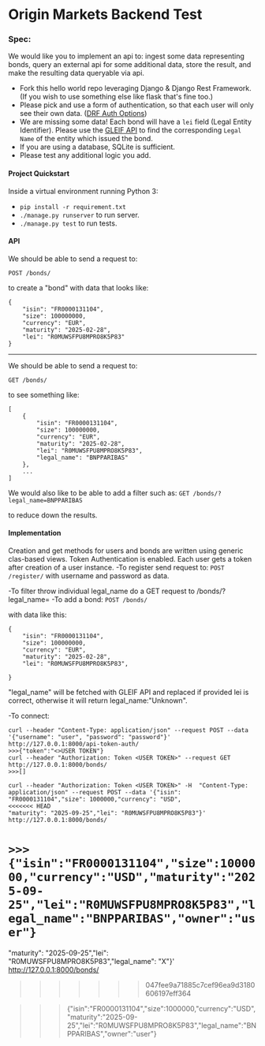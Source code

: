 # Origin Markets Backend Test

### Spec:

We would like you to implement an api to: ingest some data representing bonds, query an external api for some additional data, store the result, and make the resulting data queryable via api.
- Fork this hello world repo leveraging Django & Django Rest Framework. (If you wish to use something else like flask that's fine too.)
- Please pick and use a form of authentication, so that each user will only see their own data. ([DRF Auth Options](https://www.django-rest-framework.org/api-guide/authentication/#api-reference))
- We are missing some data! Each bond will have a `lei` field (Legal Entity Identifier). Please use the [GLEIF API](https://www.gleif.org/en/lei-data/gleif-lei-look-up-api/access-the-api) to find the corresponding `Legal Name` of the entity which issued the bond.
- If you are using a database, SQLite is sufficient.
- Please test any additional logic you add.

#### Project Quickstart

Inside a virtual environment running Python 3:
- `pip install -r requirement.txt`
- `./manage.py runserver` to run server.
- `./manage.py test` to run tests.

#### API

We should be able to send a request to:

`POST /bonds/`

to create a "bond" with data that looks like:
~~~
{
    "isin": "FR0000131104",
    "size": 100000000,
    "currency": "EUR",
    "maturity": "2025-02-28",
    "lei": "R0MUWSFPU8MPRO8K5P83"
}
~~~
---
We should be able to send a request to:

`GET /bonds/`

to see something like:
~~~
[
    {
        "isin": "FR0000131104",
        "size": 100000000,
        "currency": "EUR",
        "maturity": "2025-02-28",
        "lei": "R0MUWSFPU8MPRO8K5P83",
        "legal_name": "BNPPARIBAS"
    },
    ...
]
~~~
We would also like to be able to add a filter such as:
`GET /bonds/?legal_name=BNPPARIBAS`

to reduce down the results.


#### Implementation

Creation and get methods for users and bonds are written using generic clas-based views.
Token Authentication is enabled. Each user gets a token after creation of a user instance.
-To register send request to:
    `POST /register/`
with username and password as data.

-To filter throw individual legal_name do a GET request to /bonds/?legal_name=<quary>
-To add a bond:
    `POST /bonds/`

with data like this:
~~~
{
    "isin": "FR0000131104",
    "size": 100000000,
    "currency": "EUR",
    "maturity": "2025-02-28",
    "lei": "R0MUWSFPU8MPRO8K5P83",
    
}
~~~
"legal_name" will be fetched with GLEIF API and replaced if provided lei is correct, otherwise it will return legal_name:"Unknown".

-To connect:
~~~
curl --header "Content-Type: application/json" --request POST --data '{"username": "user", "password": "password"}' http://127.0.0.1:8000/api-token-auth/
>>>{"token":"<>USER TOKEN"}
curl --header "Authorization: Token <USER TOKEN>" --request GET http://127.0.0.1:8000/bonds/
>>>[]

curl --header "Authorization: Token <USER TOKEN>" -H  "Content-Type: application/json" --request POST --data '{"isin": "FR0000131104","size": 1000000,"currency": "USD",
<<<<<<< HEAD
"maturity": "2025-09-25","lei": "R0MUWSFPU8MPRO8K5P83"}' http://127.0.0.1:8000/bonds/
~~~
`>>>{"isin":"FR0000131104","size":1000000,"currency":"USD","maturity":"2025-09-25","lei":"R0MUWSFPU8MPRO8K5P83","legal_name":"BNPPARIBAS","owner":"user"}`
=======
"maturity": "2025-09-25","lei": "R0MUWSFPU8MPRO8K5P83","legal_name": "X"}' http://127.0.0.1:8000/bonds/
>>>>>>> 047fee9a71885c7cef96ea9d3180606197eff364

>>>{"isin":"FR0000131104","size":1000000,"currency":"USD","maturity":"2025-09-25","lei":"R0MUWSFPU8MPRO8K5P83","legal_name":"BNPPARIBAS","owner":"user"}

~~~


